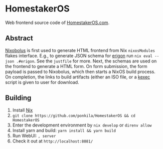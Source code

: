 # HomestakerOS

Web frontend source code of [HomestakerOS.com](https://homestakeros.com).

## Abstract

[Nixobolus](https://github.com/ponkila/nixobolus) is first used to generate HTML frontend from Nix `nixosModules` flakes interface. E.g., to generate JSON schema for [erigon](https://github.com/ledgerwatch/erigon) run `nix eval --json .#erigon`. See the `justfile` for more. Next, the schemas are used on the frontend to generate a HTML form. On form submission, the form payload is passed to Nixobolus, which then starts a NixOS build process. On completion, the links to build artifacts (either an ISO file, or a [kexec](https://en.wikipedia.org/wiki/Kexec) script is given to user for download.

## Building

1. Install [Nix](https://nixos.org/download.html)
2. `git clone https://github.com/ponkila/HomestakerOS && cd HomestakerOS`
3. Enter the development environment by `nix develop` or `direnv allow`
4. Install yarn and build: `yarn install && yarn build`
5. Run WebUI: `, server`
6. Check it out at `http://localhost:8081/`
